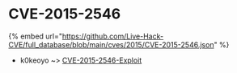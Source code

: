 # CVE-2015-2546
{% embed url="https://github.com/Live-Hack-CVE/full_database/blob/main/cves/2015/CVE-2015-2546.json" %}

* k0keoyo ~> [CVE-2015-2546-Exploit](https://www.alice-snow.ru/2015/database/cve-2015-2546/cve-2015-2546-exploit-k0keoyo)